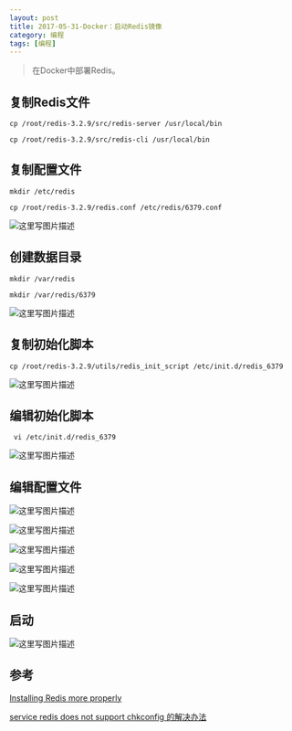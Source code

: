 ```yaml
---
layout: post
title: 2017-05-31-Docker：启动Redis镜像
category: 编程 
tags: [编程]
---
```

>在Docker中部署Redis。


## 复制Redis文件

`cp /root/redis-3.2.9/src/redis-server /usr/local/bin`

`cp /root/redis-3.2.9/src/redis-cli /usr/local/bin`

## 复制配置文件

`mkdir /etc/redis`

`cp /root/redis-3.2.9/redis.conf /etc/redis/6379.conf`

![这里写图片描述](http://img.blog.csdn.net/20170602145031954?watermark/2/text/aHR0cDovL2Jsb2cuY3Nkbi5uZXQvUmlja3lJVA==/font/5a6L5L2T/fontsize/400/fill/I0JBQkFCMA==/dissolve/70/gravity/SouthEast)

## 创建数据目录

`mkdir /var/redis`

`mkdir /var/redis/6379`

![这里写图片描述](http://img.blog.csdn.net/20170602145108842?watermark/2/text/aHR0cDovL2Jsb2cuY3Nkbi5uZXQvUmlja3lJVA==/font/5a6L5L2T/fontsize/400/fill/I0JBQkFCMA==/dissolve/70/gravity/SouthEast)

## 复制初始化脚本

`cp /root/redis-3.2.9/utils/redis_init_script /etc/init.d/redis_6379`

![这里写图片描述](http://img.blog.csdn.net/20170602145134971?watermark/2/text/aHR0cDovL2Jsb2cuY3Nkbi5uZXQvUmlja3lJVA==/font/5a6L5L2T/fontsize/400/fill/I0JBQkFCMA==/dissolve/70/gravity/SouthEast)

## 编辑初始化脚本

` vi /etc/init.d/redis_6379`

![这里写图片描述](http://img.blog.csdn.net/20170602145205331?watermark/2/text/aHR0cDovL2Jsb2cuY3Nkbi5uZXQvUmlja3lJVA==/font/5a6L5L2T/fontsize/400/fill/I0JBQkFCMA==/dissolve/70/gravity/SouthEast)

## 编辑配置文件

![这里写图片描述](http://img.blog.csdn.net/20170602145237077?watermark/2/text/aHR0cDovL2Jsb2cuY3Nkbi5uZXQvUmlja3lJVA==/font/5a6L5L2T/fontsize/400/fill/I0JBQkFCMA==/dissolve/70/gravity/SouthEast)

![这里写图片描述](http://img.blog.csdn.net/20170602145259020?watermark/2/text/aHR0cDovL2Jsb2cuY3Nkbi5uZXQvUmlja3lJVA==/font/5a6L5L2T/fontsize/400/fill/I0JBQkFCMA==/dissolve/70/gravity/SouthEast)

![这里写图片描述](http://img.blog.csdn.net/20170602145321645?watermark/2/text/aHR0cDovL2Jsb2cuY3Nkbi5uZXQvUmlja3lJVA==/font/5a6L5L2T/fontsize/400/fill/I0JBQkFCMA==/dissolve/70/gravity/SouthEast)

![这里写图片描述](http://img.blog.csdn.net/20170602145349953?watermark/2/text/aHR0cDovL2Jsb2cuY3Nkbi5uZXQvUmlja3lJVA==/font/5a6L5L2T/fontsize/400/fill/I0JBQkFCMA==/dissolve/70/gravity/SouthEast)

![这里写图片描述](http://img.blog.csdn.net/20170602145429547?watermark/2/text/aHR0cDovL2Jsb2cuY3Nkbi5uZXQvUmlja3lJVA==/font/5a6L5L2T/fontsize/400/fill/I0JBQkFCMA==/dissolve/70/gravity/SouthEast)


## 启动

![这里写图片描述](http://img.blog.csdn.net/20170614160246007?watermark/2/text/aHR0cDovL2Jsb2cuY3Nkbi5uZXQvUmlja3lJVA==/font/5a6L5L2T/fontsize/400/fill/I0JBQkFCMA==/dissolve/70/gravity/SouthEast)


## 参考

[Installing Redis more properly](https://redis.io/topics/quickstart)

[service redis does not support chkconfig 的解决办法](http://www.quyu.net/info/405.html)
